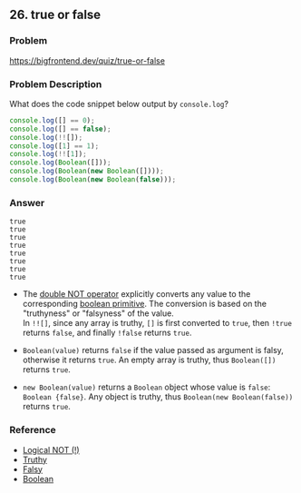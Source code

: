 ## 26. true or false

### Problem

https://bigfrontend.dev/quiz/true-or-false

### Problem Description

What does the code snippet below output by `console.log`?

```js
console.log([] == 0);
console.log([] == false);
console.log(!![]);
console.log([1] == 1);
console.log(!![1]);
console.log(Boolean([]));
console.log(Boolean(new Boolean([])));
console.log(Boolean(new Boolean(false)));
```

### Answer

```
true
true
true
true
true
true
true
true
```

- The [double NOT operator](https://developer.mozilla.org/en-US/docs/Web/JavaScript/Reference/Operators/Logical_NOT) explicitly converts any value to the corresponding [boolean primitive](https://developer.mozilla.org/en-US/docs/Web/JavaScript/Data_structures#boolean_type). The conversion is based on the "truthyness" or "falsyness" of the value.  
  In `!![]`, since any array is truthy, `[]` is first converted to `true`, then `!true` returns `false`, and finally `!false` returns `true`.

- `Boolean(value)` returns `false` if the value passed as argument is falsy, otherwise it returns `true`. An empty array is truthy, thus `Boolean([])` returns `true`.

- `new Boolean(value)` returns a `Boolean` object whose value is `false`: `Boolean {false}`. Any object is truthy, thus `Boolean(new Boolean(false))` returns `true`.

### Reference

- [Logical NOT (!)](https://developer.mozilla.org/en-US/docs/Web/JavaScript/Reference/Operators/Logical_NOT)
- [Truthy](https://developer.mozilla.org/en-US/docs/Glossary/Truthy)
- [Falsy](https://developer.mozilla.org/en-US/docs/Glossary/Falsy)
- [Boolean](https://developer.mozilla.org/en-US/docs/Web/JavaScript/Reference/Global_Objects/Boolean)
